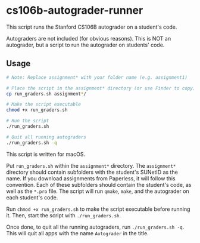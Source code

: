 # cs106b-autograder-runner
This script runs the Stanford CS106B autograder on a student's code.

Autograders are not included (for obvious reasons). This is NOT an autograder, but a script to run the autograder on students' code.

## Usage
```bash
# Note: Replace assignment* with your folder name (e.g. assignment1)

# Place the script in the assignment* directory (or use Finder to copy)
cp run_graders.sh assignment*/

# Make the script executable
chmod +x run_graders.sh

# Run the script
./run_graders.sh

# Quit all running autograders
./run_graders.sh -q
```

This script is written for macOS.

Put `run_graders.sh` within the `assignment*` directory. The `assignment*` directory should contain subfolders with the student's SUNetID as the name. If you download assignments from Paperless, it will follow this convention. Each of these subfolders should contain the student's code, as well as the `*.pro` file. The script will run `qmake`, `make`, and the autograder on each student's code.

Run `chmod +x run_graders.sh` to make the script executable before running it.
Then, start the script with `./run_graders.sh`.

Once done, to quit all the running autograders, run `./run_graders.sh -q`. This will quit all apps with the name `Autograder` in the title.
